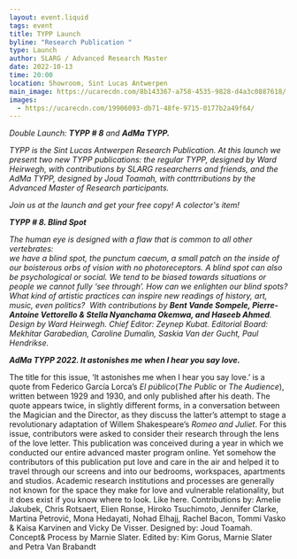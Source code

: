 ```yaml
---
layout: event.liquid
tags: event
title: TYPP Launch
byline: "Research Publication "
type: Launch
author: SLARG / Advanced Research Master
date: 2022-10-13
time: 20:00
location: Showroom, Sint Lucas Antwerpen
main_image: https://ucarecdn.com/8b143367-a758-4535-9828-d4a3c0887618/
images:
  - https://ucarecdn.com/19906093-db71-48fe-9715-0177b2a49f64/
---
```

*Double Launch: **TYPP # 8**  and **AdMa TYPP.*** 

*TYPP is the Sint Lucas Antwerpen Research Publication. At this launch we present two new TYPP publications: the regular TYPP, designed by Ward Heirwegh, with contributions by SLARG researcherrs and friends, and the AdMa TYPP, designed by Joud Toamah, with conttrributions by the Advanced Master of Research participants.*

*Join us at the launch and get your free copy! A colector's item!* 



***TYPP # 8. Blind Spot*** 

*The human eye is designed with a flaw that is common to all other vertebrates:*\
*we have a blind spot, the punctum caecum, a small patch on the inside of our boisterous orbs of vision with no photoreceptors. A blind spot can also be psychological or social. We tend to be biased towards situations or people we cannot fully ‘see through’. How can we enlighten our blind spots? What kind of artistic practices can inspire new readings of history, art, music, even politics?  With contributions by **Bent Vande Sompele, Pierre-Antoine Vettorello & Stella Nyanchama Okemwa, and Haseeb Ahmed**.  Design by Ward Heirwegh. Chief Editor: Zeynep Kubat. Editorial Board: Mekhitar Garabedian, Caroline Dumalin, Saskia Van der Gucht, Paul Hendrikse.* 



***AdMa TYPP 2022. It astonishes me when I hear you say love.***

The title for this issue, ‘It astonishes me when I hear you say love.’ is a quote from Federico García Lorca’s *El público*(*The Public* or *The Audience*), written between 1929 and 1930, and only published after his death. The quote appears twice, in slightly different forms, in a conversation between the Magician and the Director, as they discuss the latter’s attempt to stage a revolutionary adaptation of Willem Shakespeare’s *Romeo and Juliet*. For this issue, contributors were asked to consider their research through the lens of the love letter. This publication was conceived during a year in which we conducted our entire advanced master program online. Yet somehow the contributors of this publication put love and care in the air and helped it to travel through our screens and into our bedrooms, workspaces, apartments and studios. Academic research institutions and processes are generally not known for the space they make for love and vulnerable relationality, but it does exist if you know where to look. Like here. Contributions by: Amelie Jakubek, Chris Rotsaert, Elien Ronse, Hiroko Tsuchimoto, Jennifer Clarke, Martina Petrović, Mona Hedayati, Nohad Elhajj, Rachel Bacon, Tommi Vasko & Kaisa Karvinen and Vicky De Visser. Designed by: Joud Toamah. Concept& Process by Marnie Slater. Edited by: Kim Gorus, Marnie Slater and Petra Van Brabandt
